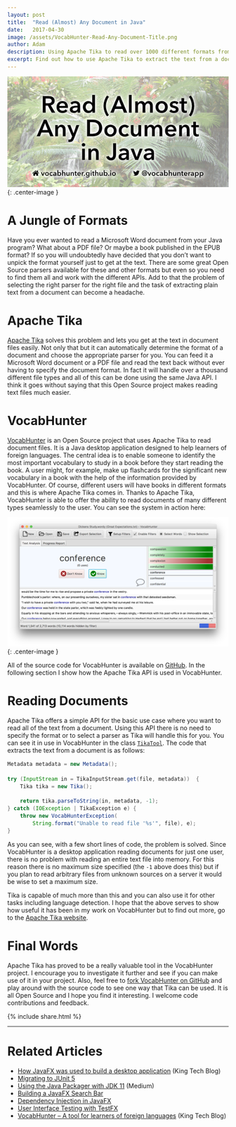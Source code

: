 ```yaml
---
layout: post
title:  "Read (Almost) Any Document in Java"
date:   2017-04-30
image: /assets/VocabHunter-Read-Any-Document-Title.png
author: Adam
description: Using Apache Tika to read over 1000 different formats from Microsoft Word to PDF, all through a simple Java API.
excerpt: Find out how to use Apache Tika to extract the text from a document in one of over a thousand different formats ranging from Microsoft Word through to PDF, all through a simple Java API.
---
```

![Read (Almost) Any Document in Java](/assets/VocabHunter-Read-Any-Document-Title.png){: .center-image }

# A Jungle of Formats

Have you ever wanted to read a Microsoft Word document from your Java program?  What about a PDF file?  Or maybe a book published in the EPUB format?  If so you will undoubtedly have decided that you don’t want to unpick the format yourself just to get at the text.  There are some great Open Source parsers available for these and other formats but even so you need to find them all and work with the different APIs.  Add to that the problem of selecting the right parser for the right file and the task of extracting plain text from a document can become a headache.

# Apache Tika

[Apache Tika] solves this problem and lets you get at the text in document files easily.  Not only that but it can automatically determine the format of a document and choose the appropriate parser for you.  You can feed it a Microsoft Word document or a PDF file and read the text back without ever having to specify the document format.  In fact it will handle over a thousand different file types and all of this can be done using the same Java API.  I think it goes without saying that this Open Source project makes reading text files much easier.

# VocabHunter

[VocabHunter] is an Open Source project that uses Apache Tika to read document files.  It is a Java desktop application designed to help learners of foreign languages.  The central idea is to enable someone to identify the most important vocabulary to study in a book before they start reading the book.  A user might, for example, make up flashcards for the significant new vocabulary in a book with the help of the information provided by VocabHunter.  Of course, different users will have books in different formats and this is where Apache Tika comes in.  Thanks to Apache Tika, VocabHunter is able to offer the ability to read documents of many different types seamlessly to the user.  You can see the system in action here:

![Screenshot of VocabHunter in use](/assets/VocabHunter-in-use-2.png){: .center-image }

All of the source code for VocabHunter is available on [GitHub].  In the following section I show how the Apache Tika API is used in VocabHunter.

# Reading Documents

Apache Tika offers a simple API for the basic use case where you want to read all of the text from a document.  Using this API there is no need to specify the format or to select a parser as Tika will handle this for you.  You can see it in use in VocabHunter in the class [`TikaTool`].  The code that extracts the text from a document is as follows:

```java
Metadata metadata = new Metadata();

try (InputStream in = TikaInputStream.get(file, metadata))  {
    Tika tika = new Tika();

    return tika.parseToString(in, metadata, -1);
} catch (IOException | TikaException e) {
    throw new VocabHunterException(
        String.format("Unable to read file '%s'", file), e);
}
```

As you can see, with a few short lines of code, the problem is solved.  Since VocabHunter is a desktop application reading documents for just one user, there is no problem with reading an entire text file into memory.  For this reason there is no maximum size specified (the `-1` above does this) but if you plan to read arbitrary files from unknown sources on a server it would be wise to set a maximum size.

Tika is capable of much more than this and you can also use it for other tasks including language detection.  I hope that the above serves to show how useful it has been in my work on VocabHunter but to find out more, go to the [Apache Tika website][Apache Tika].

# Final Words

Apache Tika has proved to be a really valuable tool in the VocabHunter project.  I encourage you to investigate it further and see if you can make use of it in your project.  Also, feel free to [fork VocabHunter on GitHub][GitHub] and play around with the source code to see one way that Tika can be used.  It is all Open Source and I hope you find it interesting.  I welcome code contributions and feedback.

{% include share.html %}
___

# Related Articles
* [How JavaFX was used to build a desktop application][KingTechBlog2] (King Tech Blog)
* [Migrating to JUnit 5]
* [Using the Java Packager with JDK 11] (Medium)
* [Building a JavaFX Search Bar]
* [Dependency Injection in JavaFX]
* [User Interface Testing with TestFX]
* [VocabHunter – A tool for learners of foreign languages][KingTechBlog1] (King Tech Blog)

[VocabHunter]:/
[GitHub]:https://github.com/VocabHunter/VocabHunter

[Dependency Injection in JavaFX]:/2016/11/13/JavaFX-Dependency-Injection.html
[User Interface Testing with TestFX]:/2016/07/27/TestFX.html
[Building a JavaFX Search Bar]:/2017/01/15/Search-Bar.html
[Migrating to JUnit 5]:/2017/10/17/migrating-to-junit-5.html
[Using the Java Packager with JDK 11]:https://medium.com/@adam_carroll/java-packager-with-jdk11-31b3d620f4a8

[KingTechBlog1]:https://techblog.king.com/vocabhunter-a-tool-for-learners-of-foreign-languages/
[KingTechBlog2]:https://techblog.king.com/javafx-used-build-desktop-application/

[Apache Tika]:https://tika.apache.org/

[`TikaTool`]:https://github.com/VocabHunter/VocabHunter/blob/1.0.20/core/src/main/java/io/github/vocabhunter/analysis/file/TikaTool.java
